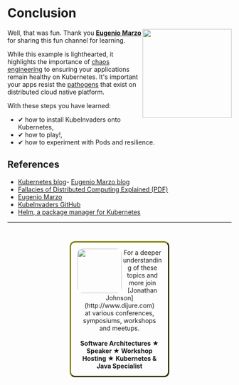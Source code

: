 # Conclusion #

<img align="right" src="/javajon/courses/kubernetes-chaos/kubeinvaders/assets/eugenio-marzo.jfif" width=200>

Well, that was fun. Thank you **[Eugenio Marzo](https://www.linkedin.com/in/eugenio-marzo-646a6742/?originalSubdomain=it)** for sharing this fun channel for learning.

While this example is lighthearted, it highlights the importance of [chaos engineering](https://en.wikipedia.org/wiki/Chaos_engineering) to ensuring your applications remain healthy on Kubernetes. It's important your apps resist the [pathogens](http://www.rgoarchitects.com/Files/fallacies.pdf) that exist on distributed cloud native platform.

With these steps you have learned:

- &#x2714; how to install KubeInvaders onto Kubernetes,
- &#x2714; how to play!,
- &#x2714; how to experiment with Pods and resilience.

## References ##

- [Kubernetes blog](https://kubernetes.io/blog/2020/01/22/kubeinvaders-gamified-chaos-engineering-tool-for-kubernetes/)- [Eugenio Marzo blog](https://devopstribe.it/)
- [Fallacies of Distributed Computing Explained (PDF)](http://www.rgoarchitects.com/Files/fallacies.pdf)
- [Eugenio Marzo](https://www.linkedin.com/in/eugenio-marzo-646a6742/?originalSubdomain=it)
- [KubeInvaders GitHub](https://github.com/lucky-sideburn/KubeInvaders)
- [Helm, a package manager for Kubernetes](https://helm.sh/)

------
<p style="text-align: center; padding: 1em; margin: 3em; margin-left: 10em; margin-right: 10em; border-; 1px; border-color: olive;  border-radius: 12px; border-style:outset">
<img align="left" src="/javajon/courses/kubernetes-chaos/kubeinvaders/assets/jonathan-johnson.jpg" width="100" style="border-radius: 12px">
For a deeper understanding of these topics and more join <br>[Jonathan Johnson](http://www.dijure.com)<br> at various conferences, symposiums, workshops and meetups.
<br><br>
<b>Software Architectures ★ Speaker ★ Workshop Hosting ★ Kubernetes & Java Specialist</b>
</p>
